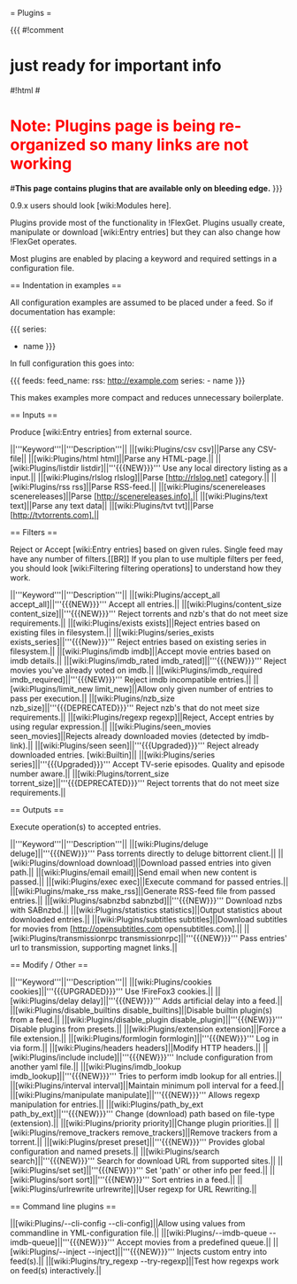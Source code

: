 = Plugins =

{{{
#!comment

# just ready for important info

#!html
#<h1 style="text-align: left; color: red">Note: Plugins page is being re-organized so many links are not working</h1>
#<b>This page contains plugins that are available only on bleeding edge.</b> 
}}}

0.9.x users should look [wiki:Modules here].


Plugins provide most of the functionality in !FlexGet. Plugins usually create, manipulate or download [wiki:Entry entries] but they can also change how !FlexGet operates.

Most plugins are enabled by placing a keyword and required settings in a configuration file.

== Indentation in examples ==

All configuration examples are assumed to be placed under a feed. So if documentation has example:

{{{
series:
  - name
}}}

In full configuration this goes into:

{{{
feeds:
  feed_name:
    rss: http://example.com
    series:
      - name
}}}

This makes examples more compact and reduces unnecessary boilerplate.

== Inputs ==

Produce [wiki:Entry entries] from external source.

||'''Keyword'''||'''Description'''||
||[wiki:Plugins/csv csv]||Parse any CSV-file||
||[wiki:Plugins/html html]||Parse any HTML-page.||
||[wiki:Plugins/listdir listdir]||'''{{{NEW}}}''' Use any local directory listing as a input.||
||[wiki:Plugins/rlslog rlslog]||Parse [http://rlslog.net] category.||
||[wiki:Plugins/rss rss]||Parse RSS-feed.||
||[wiki:Plugins/scenereleases scenereleases]||Parse [http://scenereleases.info].||
||[wiki:Plugins/text text]||Parse any text data||
||[wiki:Plugins/tvt tvt]||Parse [http://tvtorrents.com].||

== Filters ==

Reject or Accept [wiki:Entry entries] based on given rules. Single feed may have any number of filters.[[BR]]
If you plan to use multiple filters per feed, you should look [wiki:Filtering filtering operations] to understand how they work.

||'''Keyword'''||'''Description'''||
||[wiki:Plugins/accept_all accept_all]||'''{{{NEW}}}'''  Accept all entries.||
||[wiki:Plugins/content_size content_size]||'''{{{NEW}}}'''  Reject torrents and nzb's that do not meet size requirements.||
||[wiki:Plugins/exists exists]||Reject entries based on existing files in filesystem.||
||[wiki:Plugins/series_exists exists_series]||'''{{{New}}}''' Reject entries based on existing series in filesystem.||
||[wiki:Plugins/imdb imdb]||Accept movie entries based on imdb details.||
||[wiki:Plugins/imdb_rated imdb_rated]||'''{{{NEW}}}''' Reject movies you've already voted on imdb.||
||[wiki:Plugins/imdb_required imdb_required]||'''{{{NEW}}}''' Reject imdb incompatible entries.||
||[wiki:Plugins/limit_new limit_new]||Allow only given number of entries to pass per execution.||
||[wiki:Plugins/nzb_size nzb_size]||'''{{{DEPRECATED}}}'''  Reject nzb's that do not meet size requirements.||
||[wiki:Plugins/regexp regexp]||Reject, Accept entries by using regular expression.||
||[wiki:Plugins/seen_movies seen_movies]||Rejects already downloaded movies (detected by imdb-link).||
||[wiki:Plugins/seen seen]||'''{{{Upgraded}}}''' Reject already downloaded entries. [wiki:Builtin]||
||[wiki:Plugins/series series]||'''{{{Upgraded}}}''' Accept TV-serie episodes. Quality and episode number aware.||
||[wiki:Plugins/torrent_size torrent_size]||'''{{{DEPRECATED}}}''' Reject torrents that do not meet size requirements.||

== Outputs ==

Execute operation(s) to accepted entries.

||'''Keyword'''||'''Description'''||
||[wiki:Plugins/deluge deluge]||'''{{{NEW}}}'''  Pass torrents directly to deluge bittorrent client.||
||[wiki:Plugins/download download]||Download passed entries into given path.||
||[wiki:Plugins/email email]||Send email when new content is passed.||
||[wiki:Plugins/exec exec]||Execute command for passed entries.||
||[wiki:Plugins/make_rss make_rss]||Generate RSS-feed file from passed entries.||
||[wiki:Plugins/sabnzbd sabnzbd]||'''{{{NEW}}}'''  Download nzbs with SABnzbd.||
||[wiki:Plugins/statistics statistics]||Output statistics about downloaded entries.||
||[wiki:Plugins/subtitles subtitles]||Download subtitles for movies from [http://opensubtitles.com opensubtitles.com].||
||[wiki:Plugins/transmissionrpc transmissionrpc]||'''{{{NEW}}}'''  Pass entries' url to transmission, supporting magnet links.||

== Modify / Other ==

||'''Keyword'''||'''Description'''||
||[wiki:Plugins/cookies cookies]||'''{{{UPGRADED}}}''' Use !FireFox3 cookies.||
||[wiki:Plugins/delay delay]||'''{{{NEW}}}'''  Adds artificial delay into a feed.||
||[wiki:Plugins/disable_builtins disable_builtins]||Disable builtin plugin(s) from a feed.||
||[wiki:Plugins/disable_plugin disable_plugin]||'''{{{NEW}}}'''  Disable plugins from presets.||
||[wiki:Plugins/extension extension]||Force a file extension.||
||[wiki:Plugins/formlogin formlogin]||'''{{{NEW}}}'''  Log in via form.||
||[wiki:Plugins/headers headers]||Modify HTTP headers.||
||[wiki:Plugins/include include]||'''{{{NEW}}}'''  Include configuration from another yaml file.||
||[wiki:Plugins/imdb_lookup imdb_lookup]||'''{{{NEW}}}'''  Tries to perform imdb lookup for all entries.||
||[wiki:Plugins/interval interval]||Maintain minimum poll interval for a feed.||
||[wiki:Plugins/manipulate manipulate]||'''{{{NEW}}}'''  Allows regexp manipulation for entries.||
||[wiki:Plugins/path_by_ext path_by_ext]||'''{{{NEW}}}'''  Change (download) path based on file-type (extension).||
||[wiki:Plugins/priority priority]||Change plugin priorities.||
||[wiki:Plugins/remove_trackers remove_trackers]||Remove trackers from a torrent.||
||[wiki:Plugins/preset preset]||'''{{{NEW}}}'''  Provides global configuration and named presets.||
||[wiki:Plugins/search search]||'''{{{NEW}}}'''  Search for download URL from supported sites.||
||[wiki:Plugins/set set]||'''{{{NEW}}}'''  Set 'path' or other info per feed.||
||[wiki:Plugins/sort sort]||'''{{{NEW}}}'''  Sort entries in a feed.||
||[wiki:Plugins/urlrewrite urlrewrite]||User regexp for URL Rewriting.||

== Command line plugins ==

||[wiki:Plugins/--cli-config --cli-config]||Allow using values from commandline in YML-configuration file.||
||[wiki:Plugins/--imdb-queue --imdb-queue]||'''{{{NEW}}}''' Accept movies from a predefined queue.||
||[wiki:Plugins/--inject --inject]||'''{{{NEW}}}'''  Injects custom entry into feed(s).||
||[wiki:Plugins/try_regexp --try-regexp]||Test how regexps work on feed(s) interactively.||
